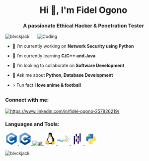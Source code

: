 <h1 align="center">Hi 👋, I'm Fidel Ogono</h1>
<h3 align="center">A passionate Ethical Hacker & Penetration Tester</h3>
<img align="right" alt="Coding" width="400" src=https://media0.giphy.com/media/qgQUggAC3Pfv687qPC/giphy.gif>

<p align="left"> <img src="https://komarev.com/ghpvc/?username=blvckjack&label=Profile%20views&color=0e75b6&style=flat" alt="blvckjack" /> </p>

- 🔭 I’m currently working on **Network Security using Python**

- 🌱 I’m currently learning **C/C++ and Java**

- 👯 I’m looking to collaborate on **Software Development**

- 💬 Ask me about **Python, Database Development**
 
- ⚡ Fun fact **I love anime & football**

<h3 align="left">Connect with me:</h3>
<p align="left">
<a href="https://linkedin.com/in/https://www.linkedin.com/in/fidel-ogono-257826219/" target="blank"><img align="center" src="https://raw.githubusercontent.com/rahuldkjain/github-profile-readme-generator/master/src/images/icons/Social/linked-in-alt.svg" alt="https://www.linkedin.com/in/fidel-ogono-257826219/" height="30" width="40" /></a>
</p>

<h3 align="left">Languages and Tools:</h3>
<p align="left"> <a href="https://www.cprogramming.com/" target="_blank" rel="noreferrer"> <img src="https://raw.githubusercontent.com/devicons/devicon/master/icons/c/c-original.svg" alt="c" width="40" height="40"/> </a> <a href="https://www.w3schools.com/cpp/" target="_blank" rel="noreferrer"> <img src="https://raw.githubusercontent.com/devicons/devicon/master/icons/cplusplus/cplusplus-original.svg" alt="cplusplus" width="40" height="40"/> </a> <a href="https://git-scm.com/" target="_blank" rel="noreferrer"> <img src="https://www.vectorlogo.zone/logos/git-scm/git-scm-icon.svg" alt="git" width="40" height="40"/> </a> <a href="https://www.linux.org/" target="_blank" rel="noreferrer"> <img src="https://raw.githubusercontent.com/devicons/devicon/master/icons/linux/linux-original.svg" alt="linux" width="40" height="40"/> </a> <a href="https://www.mysql.com/" target="_blank" rel="noreferrer"> <img src="https://raw.githubusercontent.com/devicons/devicon/master/icons/mysql/mysql-original-wordmark.svg" alt="mysql" width="40" height="40"/> </a> <a href="https://pandas.pydata.org/" target="_blank" rel="noreferrer"> <img src="https://raw.githubusercontent.com/devicons/devicon/2ae2a900d2f041da66e950e4d48052658d850630/icons/pandas/pandas-original.svg" alt="pandas" width="40" height="40"/> </a> <a href="https://www.python.org" target="_blank" rel="noreferrer"> <img src="https://raw.githubusercontent.com/devicons/devicon/master/icons/python/python-original.svg" alt="python" width="40" height="40"/> </a> </p>

<p><img align="center" src="https://github-readme-stats.vercel.app/api/top-langs?username=blvckjack&show_icons=true&locale=en&layout=compact" alt="blvckjack" /></p>


